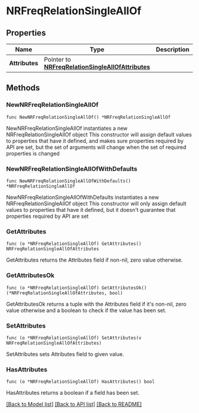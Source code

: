 # NRFreqRelationSingleAllOf

## Properties

Name | Type | Description | Notes
------------ | ------------- | ------------- | -------------
**Attributes** | Pointer to [**NRFreqRelationSingleAllOfAttributes**](NRFreqRelationSingleAllOfAttributes.md) |  | [optional] 

## Methods

### NewNRFreqRelationSingleAllOf

`func NewNRFreqRelationSingleAllOf() *NRFreqRelationSingleAllOf`

NewNRFreqRelationSingleAllOf instantiates a new NRFreqRelationSingleAllOf object
This constructor will assign default values to properties that have it defined,
and makes sure properties required by API are set, but the set of arguments
will change when the set of required properties is changed

### NewNRFreqRelationSingleAllOfWithDefaults

`func NewNRFreqRelationSingleAllOfWithDefaults() *NRFreqRelationSingleAllOf`

NewNRFreqRelationSingleAllOfWithDefaults instantiates a new NRFreqRelationSingleAllOf object
This constructor will only assign default values to properties that have it defined,
but it doesn't guarantee that properties required by API are set

### GetAttributes

`func (o *NRFreqRelationSingleAllOf) GetAttributes() NRFreqRelationSingleAllOfAttributes`

GetAttributes returns the Attributes field if non-nil, zero value otherwise.

### GetAttributesOk

`func (o *NRFreqRelationSingleAllOf) GetAttributesOk() (*NRFreqRelationSingleAllOfAttributes, bool)`

GetAttributesOk returns a tuple with the Attributes field if it's non-nil, zero value otherwise
and a boolean to check if the value has been set.

### SetAttributes

`func (o *NRFreqRelationSingleAllOf) SetAttributes(v NRFreqRelationSingleAllOfAttributes)`

SetAttributes sets Attributes field to given value.

### HasAttributes

`func (o *NRFreqRelationSingleAllOf) HasAttributes() bool`

HasAttributes returns a boolean if a field has been set.


[[Back to Model list]](../README.md#documentation-for-models) [[Back to API list]](../README.md#documentation-for-api-endpoints) [[Back to README]](../README.md)


